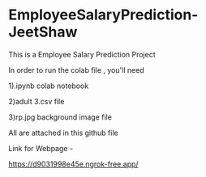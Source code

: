# EmployeeSalaryPrediction-JeetShaw
This is a Employee Salary Prediction Project                                                            

In order to run the colab file , you'll need                               

1).ipynb colab notebook                                
                
2)adult 3.csv file                                    

3)rp.jpg background image file                                      
  
All are attached in this github file                                            

Link for Webpage -                           

https://d9031998e45e.ngrok-free.app/
